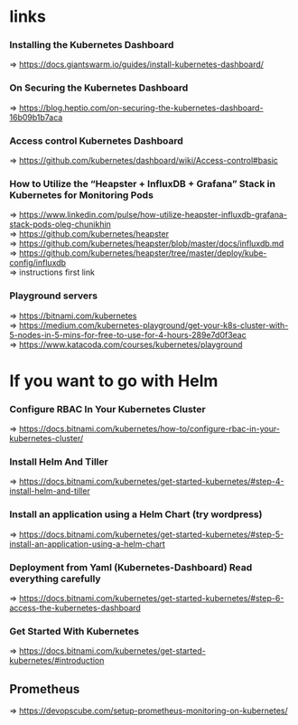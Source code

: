 # links
### Installing the Kubernetes Dashboard
=> https://docs.giantswarm.io/guides/install-kubernetes-dashboard/
### On Securing the Kubernetes Dashboard 
=> https://blog.heptio.com/on-securing-the-kubernetes-dashboard-16b09b1b7aca
### Access control Kubernetes Dashboard
=> https://github.com/kubernetes/dashboard/wiki/Access-control#basic
### How to Utilize the “Heapster + InfluxDB + Grafana” Stack in Kubernetes for Monitoring Pods
=> https://www.linkedin.com/pulse/how-utilize-heapster-influxdb-grafana-stack-pods-oleg-chunikhin </br>
=> https://github.com/kubernetes/heapster </br>
=> https://github.com/kubernetes/heapster/blob/master/docs/influxdb.md </br>
=> https://github.com/kubernetes/heapster/tree/master/deploy/kube-config/influxdb  </br>
=> instructions first link </br>
### Playground servers
=> https://bitnami.com/kubernetes </br>
=> https://medium.com/kubernetes-playground/get-your-k8s-cluster-with-5-nodes-in-5-mins-for-free-to-use-for-4-hours-289e7d0f3eac </br>
=> https://www.katacoda.com/courses/kubernetes/playground
# If you want to go with Helm
### Configure RBAC In Your Kubernetes Cluster
=> https://docs.bitnami.com/kubernetes/how-to/configure-rbac-in-your-kubernetes-cluster/
### Install Helm And Tiller
=> https://docs.bitnami.com/kubernetes/get-started-kubernetes/#step-4-install-helm-and-tiller
### Install an application using a Helm Chart (try wordpress)
=> https://docs.bitnami.com/kubernetes/get-started-kubernetes/#step-5-install-an-application-using-a-helm-chart
### Deployment from Yaml (Kubernetes-Dashboard) Read everything carefully
=> https://docs.bitnami.com/kubernetes/get-started-kubernetes/#step-6-access-the-kubernetes-dashboard
### Get Started With Kubernetes
=> https://docs.bitnami.com/kubernetes/get-started-kubernetes/#introduction


## Prometheus
=> https://devopscube.com/setup-prometheus-monitoring-on-kubernetes/

